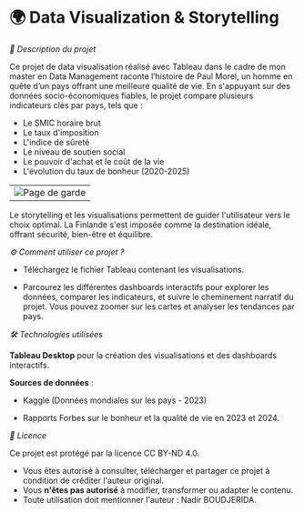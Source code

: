 # 🌍 Data Visualization & Storytelling
*📖 Description du projet*

Ce projet de data visualisation réalisé avec Tableau dans le cadre de mon master en Data Management raconte l’histoire de Paul Morel, un homme en quête d’un pays offrant une meilleure qualité de vie. En s'appuyant sur des données socio-économiques fiables, le projet compare plusieurs indicateurs clés par pays, tels que :

- Le SMIC horaire brut
- Le taux d'imposition
- L'indice de sûreté
- Le niveau de soutien social
- Le pouvoir d'achat et le coût de la vie
- L'évolution du taux de bonheur (2020-2025)

|            |
|:----------:|
| ![Page de garde](https://github.com/user-attachments/assets/33365ea0-877a-4aa0-803e-2cc055bfa0fa) |

Le storytelling et les visualisations permettent de guider l'utilisateur vers le choix optimal. La Finlande s'est imposée comme la destination idéale, offrant sécurité, bien-être et équilibre.

*⚙️ Comment utiliser ce projet ?*

- Téléchargez le fichier Tableau contenant les visualisations.

- Parcourez les différentes dashboards interactifs pour explorer les données, comparer les indicateurs, et suivre le cheminement narratif du projet.
Vous pouvez zoomer sur les cartes et analyser les tendances par pays.

*🛠️ Technologies utilisées*

**Tableau Desktop** pour la création des visualisations et des dashboards interactifs.

**Sources de données** :

- Kaggle (Données mondiales sur les pays - 2023)

- Rapports Forbes sur le bonheur et la qualité de vie en 2023 et 2024.

*📄 Licence*

Ce projet est protégé par la licence CC BY-ND 4.0.

- Vous êtes autorisé à consulter, télécharger et partager ce projet à condition de créditer l'auteur original.
- Vous **n'êtes pas autorisé** à modifier, transformer ou adapter le contenu.
- Toute utilisation doit mentionner l'auteur : Nadir BOUDJERIDA.
